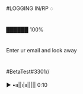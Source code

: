 #LOGGING IN/RP ◌
#
██████ 100%
#

Enter ur email and look away
#





#BetaTest#3301//

▶︎ •၊၊||၊|။||||| 0:10
